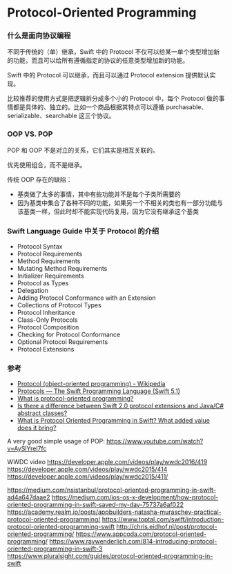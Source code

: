 # Protocol-Oriented Programming

### 什么是面向协议编程

不同于传统的（单）继承，Swift 中的 Protocol 不仅可以给某一单个类型增加新的功能，而且可以给所有遵循指定的协议的任意类型增加新的功能。

Swift 中的 Protocol 可以继承，而且可以通过 Protocol extension 提供默认实现。

比较推荐的使用方式是把逻辑拆分成多个小的 Protocol 中，每个 Protocol 做的事情都是具体的、独立的。比如一个商品根据其特点可以遵循 purchasable、serializable、searchable 这三个协议。


### OOP VS. POP


POP 和 OOP 不是对立的关系，它们其实是相互关联的。

优先使用组合，而不是继承。

传统 OOP 存在的缺陷：
- 基类做了太多的事情，其中有些功能并不是每个子类所需要的
- 因为基类中集合了各种不同的功能，如果另一个不相关的类也有一部分功能与该基类一样，但此时却不能实现代码复用，因为它没有继承这个基类


### Swift Language Guide 中关于 Protocol 的介绍
- Protocol Syntax
- Protocol Requirements
- Method Requirements
- Mutating Method Requirements
- Initializer Requirements
- Protocol as Types
- Delegation
- Adding Protocol Conformance with an Extension
- Collections of Protocol Types
- Protocol Inheritance
- Class-Only Protocols
- Protocol Composition
- Checking for Protocol Conformance
- Optional Protocol Requirements
- Protocol Extensions


### 参考
- [Protocol (object-oriented programming) - Wikipedia](https://en.wikipedia.org/wiki/Protocol_(object-oriented_programming))
- [Protocols — The Swift Programming Language (Swift 5.1)
](https://docs.swift.org/swift-book/LanguageGuide/Protocols.html)
- [What is protocol-oriented programming?](https://www.hackingwithswift.com/example-code/language/what-is-protocol-oriented-programming)
- [Is there a difference between Swift 2.0 protocol extensions and Java/C# abstract classes?](https://stackoverflow.com/questions/30943209/is-there-a-difference-between-swift-2-0-protocol-extensions-and-java-c-abstract?noredirect=1&lq=1)
- [What is Protocol Oriented Programming in Swift? What added value does it bring?](https://stackoverflow.com/a/37530506)




A very good simple usage of POP:
https://www.youtube.com/watch?v=AySlYrel7fc

WWDC video
https://developer.apple.com/videos/play/wwdc2016/419
https://developer.apple.com/videos/play/wwdc2015/414
https://developer.apple.com/videos/play/wwdc2015/411/





https://medium.com/nsistanbul/protocol-oriented-programming-in-swift-ad4a647daae2
https://medium.com/ios-os-x-development/how-protocol-oriented-programming-in-swift-saved-my-day-75737a6af022
https://academy.realm.io/posts/appbuilders-natasha-muraschev-practical-protocol-oriented-programming/
https://www.toptal.com/swift/introduction-protocol-oriented-programming-swift
http://chris.eidhof.nl/post/protocol-oriented-programming/
https://www.appcoda.com/protocol-oriented-programming/
https://www.raywenderlich.com/814-introducing-protocol-oriented-programming-in-swift-3
https://www.pluralsight.com/guides/protocol-oriented-programming-in-swift


